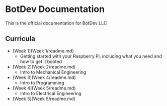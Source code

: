 # BotDev Documentation

This is the official documentation for BotDev LLC

## Curricula

- [Week 1](Week 1/readme.md)
    - Getting started with your Raspberry Pi, including what you need and how to get it booted
- [Week 2](Week 2/readme.md)
    - Intro to Mechanical Engineering
- [Week 3](Week 4/readme.md)
    - Intro to Programming
- [Week 4](Week 5/readme.md)
    - Intro to Electrical Engineering
- [Week 5](Week 5/readme.md)
  
